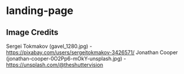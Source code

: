 # landing-page

## Image Credits
Sergei Tokmakov (gavel_1280.jpg) - https://pixabay.com/users/sergeitokmakov-3426571/
Jonathan Cooper (jonathan-cooper-0O2Pp6-mOkY-unsplash.jpg) - https://unsplash.com/@theshuttervision